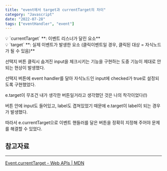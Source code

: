 ```yaml
---
title: "event에서 target과 currentTarget의 차이"
category: "Javascript"
date: "2022-07-28"
tags: ["eventHandler", "event"]
---
```


<aside>
💡 `currentTarget` **: 이벤트 리스너가 달린 요소**

</aside>

<aside>
💡 `target` **: 실제 이벤트가 발생한 요소 (클릭이벤트일 경우, 클릭된 대상 = 자식노드가 될 수 있음)**

</aside>

선택지 버튼 클릭시 숨겨진 input을 체크시키는 기능을 구현하는 도중 기능이 제대로 안되는 현상이 발생했다.

선택지 버튼에 event handler를 달아 자식노드인 input에 checked가 true로 설정되도록 구현했었다.

e.target이 무조건 내가 생각한 버튼일거라고 생각했던 것은 나의 착각이었다(!)

버튼 안에 input도 들어있고, label도 겹쳐있었기 때문에 e.target이 label이 되는 경우가 발생했다.

따라서 e.currentTarget으로 이벤트 핸들러를 달은 버튼을 정확히 지정해 주어야 문제를 해결할 수 있었다.

## 참고자료

---

[Event.currentTarget - Web APIs | MDN](https://developer.mozilla.org/en-US/docs/Web/API/Event/currentTarget)
